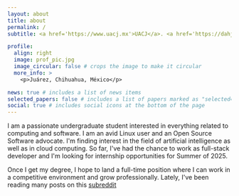 ```yaml
---
layout: about
title: about
permalink: /
subtitle: <a href='https://www.uacj.mx'>UACJ</a>. <a href='https://dahjrz.com'>DAH</a>. You never stop learning.

profile:
  align: right
  image: prof_pic.jpg
  image_circular: false # crops the image to make it circular
  more_info: >
    <p>Juárez, Chihuahua, México</p>

news: true # includes a list of news items
selected_papers: false # includes a list of papers marked as "selected={true}"
social: true # includes social icons at the bottom of the page
---
```


I am a passionate undergraduate student interested in everything related to computing and software. I am an avid Linux user and an Open Source Software advocate. I'm finding interest in the field of artificial intelligence as well as in cloud computing. So far, I've had the chance to work as full-stack developer and I'm looking for internship opportunities for Summer of 2025.

Once I get my degree, I hope to land a full-time position where I can work in a competitive environment and grow professionally.
Lately, I've been reading many posts on this [subreddit](https://www.reddit.com/r/learnmachinelearning/)

<!-- Put your address / P.O. box / other info right below your picture. You can also disable any of these elements by editing `profile` property of the YAML header of your `_pages/about.md`. Edit `_bibliography/papers.bib` and Jekyll will render your [publications page](/al-folio/publications/) automatically.

Link to your social media connections, too. This theme is set up to use [Font Awesome icons](https://fontawesome.com/) and [Academicons](https://jpswalsh.github.io/academicons/), like the ones below. Add your Facebook, Twitter, LinkedIn, Google Scholar, or just disable all of them. -->
